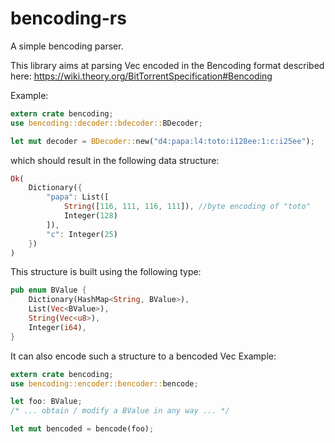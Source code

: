 # bencoding-rs
A simple bencoding parser.

This library aims at parsing Vec<u8> encoded in the Bencoding format described here:
https://wiki.theory.org/BitTorrentSpecification#Bencoding

Example:
```rust
extern crate bencoding;
use bencoding::decoder::bdecoder::BDecoder;

let mut decoder = BDecoder::new("d4:papa:l4:toto:i128ee:1:c:i25ee");
```
which should result in the following data structure:
```rust
Ok(
	Dictionary({
		"papa": List([
			String([116, 111, 116, 111]), //byte encoding of "toto"
			Integer(128)
		]),
		"c": Integer(25)
	})
)
```

This structure is built using the following type:
```rust
pub enum BValue {
	Dictionary(HashMap<String, BValue>),
	List(Vec<BValue>),
	String(Vec<u8>),
	Integer(i64),
}
```
It can also encode such a structure to a bencoded Vec<u8>
Example:
```rust
extern crate bencoding;
use bencoding::encoder::bencoder::bencode;

let foo: BValue;
/* ... obtain / modify a BValue in any way ... */

let mut bencoded = bencode(foo);
```